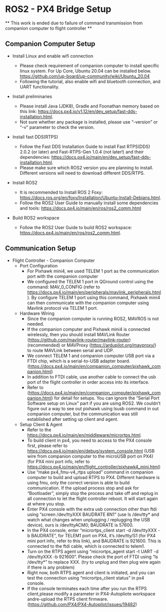 # ROS2 - PX4 Bridge Setup
** This work is ended due to failure of command transmission from companion computer to flight controller **
## Companion Computer Setup
 - Install Linux and enable wifi connection
   - Please check requirement of companion computer to install specific linux system. For Up Core, Ubuntu 20.04 can be installed below.
  https://github.com/up-board/up-community/wiki/Ubuntu_20.04
   - Following the tutorial, also enable wifi and bluetooth connection, and UART functionality.
   
 - Install preliminaries
   - Please install Java (JDK8), Gradle and Foonathan memory based on this link: https://docs.px4.io/v1.12/en/dev_setup/fast-dds-installation.html.
   - Not sure whether any package is installed, please use “-version” or “-v” parameter to check the version.
   
 - Install fast DDS(RTPS)
   - Follow the Fast DDS Installation Guide to install Fast RTPS(DDS) 2.0.2 (or later) and Fast-RTPS-Gen 1.0.4 (not later!) and their dependencies: https://docs.px4.io/main/en/dev_setup/fast-dds-installation.html.
   - Please make sure which ROS2 version you are planning to install. Different versions will need to download different DDS/RTPS.
   
 - Install ROS2
   - It is recommended to Install ROS 2 Foxy: https://docs.ros.org/en/foxy/Installation/Ubuntu-Install-Debians.html.
   - Follow the ROS2 User Guide to manually install some dependencies and tools: https://docs.px4.io/main/en/ros/ros2_comm.html
   
 - Build ROS2 workspace
   - Follow the ROS2 User Guide to build ROS2 workspace: https://docs.px4.io/main/en/ros/ros2_comm.html.
   
## Communication Setup
 - Flight Controller - Companion Computer
   - Port Configuration
     - For Pixhawk mini4, we used TELEM 1 port as the communication port with the companion computer
     - We configured the TELEM 1 port in QGround control using the command: MAV_0_CONFIG (refer to https://docs.px4.io/main/en/peripherals/mavlink_peripherals.html). By configure TELEM 1 port using this command, Pixhawk mini4 can then communicate with the companion computer using Mavlink protocol via TELEM 1 port.
   - Hardware Wiring
     - Since the companion computer is running ROS2, MAVROS is not needed.
     - If the companion computer and Pixhawk mini4 is connected wirelessly, then you should install MAVLink Router (https://github.com/mavlink-router/mavlink-router) (recommended) or MAVProxy (https://ardupilot.org/mavproxy/) to route MAVLink between serial and UDP.
     - We connect TELEM 1 and companion computer USB port via a FTDI chip, which is a serial-to-USB adapter board. (https://docs.px4.io/main/en/companion_computer/pixhawk_companion.html)
     - In addition to FTDI cable, use another cable to connect the usb port of the flight controller in order access into its interface.
     - Refer to (https://docs.px4.io/main/en/companion_computer/pixhawk_companion.html) for detail for setups. You can ignore the “Serial Port Software setup on Linux” part if you are using ROS2. We couldn’t figure out a way to see out pixhawk using lsusb command in out companion computer, but the communication was still established after setting up client and agent.
   - Setup Client & Agent
     - Refer to the https://docs.px4.io/main/en/middleware/micrortps.html.
     - To build client in px4, you need to access to the PX4 console first, please refer to https://docs.px4.io/main/en/debug/system_console.html (USB wire from companion computer to the microUSB port on PX4) (for PX4 mini port info, refer to https://docs.px4.io/main/en/flight_controller/pixhawk4_mini.html)
     - Use “make px4_fmu-v4_rtps upload” command in companion computer to build and upload RTPS to PX4. Different hardware is using fmu, only the correct version is able to build communication. If the upload process stop and ask for “Bootloader”, simply stop the process and take off and replug in all connection to let the flight controller reboot. It will start again at where you stop.
     - Enter PX4 console with the extra usb connection other than ftdi using “screen /dev/ttyXXX BAUDRATE 8N1” (use ls /dev/tty* and watch what changes when unplugging / replugging the USB device), ours is /dev/ttyACM0; BAUDRATE is 57600.
     - In the PX4 console, enter “micrortps_client start -d /dev/ttyXXX -b BAUDRATE”, for TELEM1 port on PX4, it’s /dev/tty/S1 (for PX4 mini port info, refer to this link), and BAUDRATE is 921600. This is connected to the ftdi cable, which is connected to telem1.
     - Turn on the RTPS agent using “micrortps_agent start -t UART -d /dev/ttyXXX -b 921600”. Please check the port of FTDI using “ls /dev/tty*” to replace XXX. (try to unplug and then plug wire again if there is any problem)
     - Right now, both RTPS agent and client is initiated, and you can test the connection using “micrortps_client status” in px4 console.
     - If the console terminates each time after you run the RTPS client,please modify a parameter in PX4-Autopliote workspace andre-upload the RTPS client firmware.(https://github.com/PX4/PX4-Autopilot/issues/19482)
     

